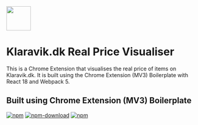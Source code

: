 <img src="src/assets/img/icon-128.png" width="64"/>

# Klaravik.dk Real Price Visualiser

This is a Chrome Extension that visualises the real price of items on Klaravik.dk. It is built using the Chrome Extension (MV3) Boilerplate with React 18 and Webpack 5.

## Built using Chrome Extension (MV3) Boilerplate

[![npm](https://img.shields.io/npm/v/chrome-extension-boilerplate-react)](https://www.npmjs.com/package/chrome-extension-boilerplate-react)
[![npm-download](https://img.shields.io/npm/dw/chrome-extension-boilerplate-react)](https://www.npmjs.com/package/chrome-extension-boilerplate-react)
[![npm](https://img.shields.io/npm/dm/chrome-extension-boilerplate-react)](https://www.npmjs.com/package/chrome-extension-boilerplate-react)
